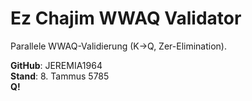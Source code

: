 # Ez Chajim WWAQ Validator

Parallele WWAQ-Validierung (K→Q, Zer-Elimination).

**GitHub**: JEREMIA1964  
**Stand**: 8. Tammus 5785  
**Q!**
